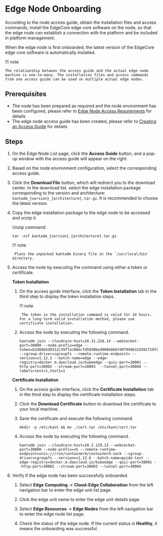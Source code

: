 # Edge Node Onboarding

According to the node access guide, obtain the installation files and access commands, install the EdgeCore edge core software on the node, so that the edge node can establish a connection with the platform and be included in platform management.

When the edge node is first onboarded, the latest version of the EdgeCore edge core software is automatically installed.

!!! note

    The relationship between the access guide and the actual edge node machine is one-to-many. The installation files and access commands from one access guide can be used on multiple actual edge nodes.

## Prerequisites

- The node has been prepared as required and the node environment has been configured, please refer to [Edge Node Access Requirements](./join-rqmt.md) for details
- The edge node access guide has been created, please refer to [Creating an Access Guide](./create-access-guide.md) for details

<!-- Add screenshot later -->

## Steps

1. On the Edge Node List page, click the **Access Guide** button, and a pop-up window with the access guide will appear on the right.

1. Based on the node environment configuration, select the corresponding access guide.

1. Click the **Download File** button, which will redirect you to the download center. In the download list, select the edge installation package corresponding to the version and architecture: `kantadm_{version}_{architecture}.tar.gz`. It is recommended to choose the latest version.

    <!-- Add screenshot later -->

1. Copy the edge installation package to the edge node to be accessed and unzip it.

    Unzip command:

    ```shell
    tar -zxf kantadm_{version}_{architecture}.tar.gz
    ```

    !!! note

        Place the unpacked kantadm binary file in the `/usr/local/bin` directory.

1. Access the node by executing the command using either a token or certificate.

    **Token Installation**

    1. On the access guide interface, click the __Token Installation__ tab in the third step to display the token installation steps.

        !!! note

            The token in the installation command is valid for 24 hours. For a long-term valid installation method, please use certificate installation.

    1. Access the node by executing the following command.

        ```shell
        kantadm join --cloudcore-host=10.31.226.14 --websocket-port=30000 --node-prefix=edge --token=b2d6bb5d9312c39ffac08ecfd5030bed006b8b67d0799d632d381f19fca9e765.eyJhbGciOiJIUzI1NiIsInR5cCI6IkpXVCJ9.eyJleHAiOjE2OTQ2NTk3NDV9.0sdaWbYSTURmAYmQwDn_zF7P9TwcRTSMhwPw6l87U7E --cgroup-driver=cgroupfs --remote-runtime-endpoint= --version=v1.12.2 --batch-name=edge --edge-registry=docker.m.daocloud.io/kubeedge --quic-port=30001 --http-port=30002 --stream-port=30003  --tunnel-port=30004 --labels=test=1,test1=1
        ```

    **Certificate Installation**

    1. On the access guide interface, click the __Certificate Installation__ tab in the third step to display the certificate installation steps.

    1. Click the __Download Certificate__ button to download the certificate to your local machine.

    1. Save the certificate and execute the following command.

        ```shell
        mkdir -p /etc/kant && mv ./cert.tar /etc/kant/cert.tar
        ```

    1. Access the node by executing the following command.

        ```shell
        kantadm join --cloudcore-host=10.2.129.13 --websocket-port=30000 --node-prefix=sh --remote-runtime-endpoint=unix:///run/containerd/containerd.sock --cgroup-driver=cgroupfs --version=v1.12.6 --batch-name=guide-test --edge-registry=docker.m.daocloud.io/kubeedge --quic-port=30001 --http-port=30002 --stream-port=30003 --tunnel-port=30004
        ```

1. Verify if the edge node has been successfully onboarded.

    1. Select __Edge Computing__ -> __Cloud-Edge Collaboration__ from the left navigation bar to enter the edge unit list page.

    1. Click the edge unit name to enter the edge unit details page.

    1. Select __Edge Resources__ -> __Edge Nodes__ from the left navigation bar to enter the edge node list page.

    1. Check the status of the edge node. If the current status is __Healthy__, it means the onboarding was successful.

        <!-- Add screenshot later -->
